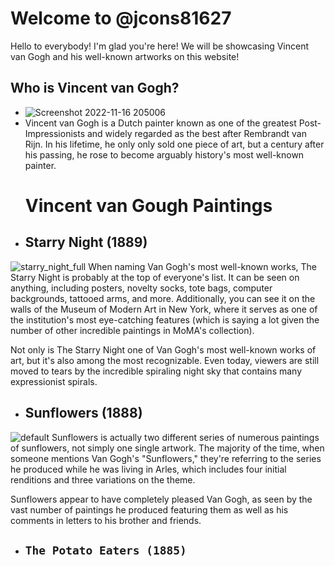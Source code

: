 # **Welcome to @jcons81627**
Hello to everybody! I'm glad you're here! We will be showcasing Vincent van Gogh and his well-known artworks on this website!
## **Who is Vincent van Gogh?**
- ![Screenshot 2022-11-16 205006](https://user-images.githubusercontent.com/118231404/202185066-fe3bc2f0-61a9-4c2d-8f05-77e2d35766ed.png)
- Vincent van Gogh is a Dutch painter known as one of the greatest Post-Impressionists and widely regarded as the best after Rembrandt van Rijn. In his lifetime, he only only sold one piece of art, but a century after his passing, he rose to become arguably history's most well-known painter.
  # **Vincent van Gough Paintings**
- ## **Starry Night (1889)**
![starry_night_full](https://user-images.githubusercontent.com/118231404/202323249-58eea70f-9a49-44fd-9e2b-b5f223c3c8c8.jpg)
When naming Van Gogh's most well-known works, The Starry Night is probably at the top of everyone's list. It can be seen on anything, including posters, novelty socks, tote bags, computer backgrounds, tattooed arms, and more. Additionally, you can see it on the walls of the Museum of Modern Art in New York, where it serves as one of the institution's most eye-catching features (which is saying a lot given the number of other incredible paintings in MoMA's collection).

Not only is The Starry Night one of Van Gogh's most well-known works of art, but it's also among the most recognizable. Even today, viewers are still moved to tears by the incredible spiraling night sky that contains many expressionist spirals.
- ## **Sunflowers (1888)**
![default](https://user-images.githubusercontent.com/118231404/202906482-5e2d377e-4118-4904-9390-9cccd21fcb09.jpg)
Sunflowers is actually two different series of numerous paintings of sunflowers, not simply one single artwork. The majority of the time, when someone mentions Van Gogh's "Sunflowers," they're referring to the series he produced while he was living in Arles, which includes four initial renditions and three variations on the theme.

Sunflowers appear to have completely pleased Van Gogh, as seen by the vast number of paintings he produced featuring them as well as his comments in letters to his brother and friends.
- ## **`The Potato Eaters (1885)`**

